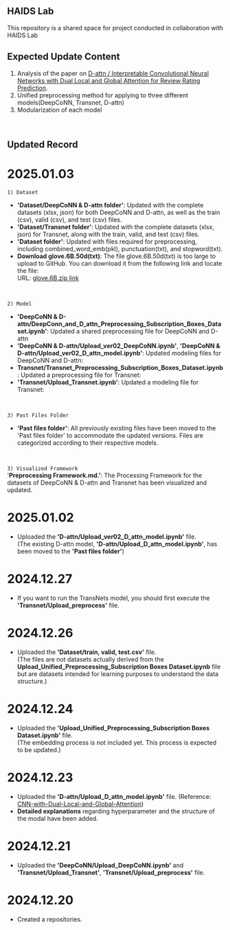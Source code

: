 ## HAIDS Lab
This repository is a shared space for project conducted in collaboration with HAIDS Lab


## Expected Update Content
1. Analysis of the paper on [D-attn /  Interpretable Convolutional Neural Networks with Dual Local and Global Attention for Review Rating Prediction](https://dl.acm.org/doi/10.1145/3109859.3109890).
2. Unified preprocessing method for applying to three different models(DeepCoNN, Transnet, D-attn)
3. Modularization of each model
<br/>

## Updated Record
# 2025.01.03
`1) Dataset`<br/>
- **'Dataset/DeepCoNN & D-attn folder'**: Updated with the complete datasets (xlsx, json) for both DeepCoNN and D-attn, as well as the train (csv), valid (csv), and test (csv) files.
- **'Dataset/Transnet folder'**: Updated with the complete datasets (xlsx, json) for Transnet, along with the train, valid, and test (csv) files.
- **'Dataset folder'**: Updated with files required for preprocessing, including combined_word_emb(pkl), punctuation(txt), and stopword(txt).
- **Download glove.6B.50d(txt)**: The file glove.6B.50d(txt) is too large to upload to GitHub. You can download it from the following link and locate the file: <br/>
URL: [glove.6B.zip link](https://nlp.stanford.edu/data/glove.6B.zip)
<br/>

`2) Model`<br/>
- **'DeepCoNN & D-attn/DeepConn_and_D_attn_Preprocessing_Subscription_Boxes_Dataset.ipynb'**: Updated a shared preprocessing file for DeepCoNN and D-attn
- **'DeepCoNN & D-attn/Upload_ver02_DeepCoNN.ipynb'**, **'DeepCoNN & D-attn/Upload_ver02_D_attn_model.ipynb'**: Updated modeling files for DeepCoNN and D-attn:
- **Transnet/Transnet_Preprocessing_Subscription_Boxes_Dataset.ipynb**: Updated a preprocessing file for Transnet:
- **'Transnet/Upload_Transnet.ipynb'**: Updated a modeling file for Transnet:
<br/>


`3) Past Files Folder`<br/>
- **'Past files folder'**: All previously existing files have been moved to the 'Past files folder' to accommodate the updated versions. Files are categorized according to their respective models.
<br/>

`3) Visualized Framework`<br/>
'**Preprocessing Framework.md.'**: The Processing Framework for the datasets of DeepCoNN & D-attn and Transnet has been visualized and updated.
<br/>

# 2025.01.02
- Uploaded the **'D-attn/Upload_ver02_D_attn_model.ipynb'** file. <br/>
(The existing D-attn model, **'D-attn/Upload_D_attn_model.ipynb'**, has been moved to the **'Past files folder'**)

# 2024.12.27
- If you want to run the TransNets model, you should first execute the **'Transnet/Upload_preprocess'** file.

# 2024.12.26
- Uploaded the **'Dataset/train, valid, test.csv'** file. <br/>
(The files are not datasets actually derived from the **Upload_Unified_Preprocessing_Subscription Boxes Dataset.ipynb** file but are datasets intended for learning purposes to understand the data structure.)

# 2024.12.24
- Uploaded the **'Upload_Unified_Preprocessing_Subscription Boxes Dataset.ipynb'** file. <br/>
(The embedding process is not included yet. This process is expected to be updated.)

# 2024.12.23
- Uploaded the **'D-attn/Upload_D_attn_model.ipynb'** file. (Reference: [CNN-with-Dual-Local-and-Global-Attention](https://github.com/seongjunyun/CNN-with-Dual-Local-and-Global-Attention/tree/master?tab=readme-ov-file)) <br/>
- **Detailed explanations** regarding hyperparameter and the structure of the modal have been added. 

# 2024.12.21
 - Uploaded the **'DeepCoNN/Upload_DeepCoNN.ipynb'** and **'Transnet/Upload_Transnet'**, **'Transnet/Upload_preprocess'** file.

# 2024.12.20
 - Created a repositories.
